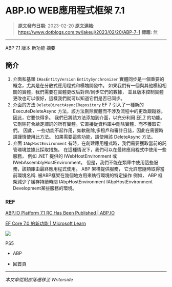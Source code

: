# ABP.IO WEB應用程式框架 7.1

> **原文發布日期:** 2023-02-20
> **原文連結:** https://www.dotblogs.com.tw/jakeuj/2023/02/20/ABP-7-1
> **標籤:** 無

---

ABP 7.1 版本 新功能 摘要

## 簡介

1. 介面和基類 `IHasEntityVersion` `EntitySynchronizer`
   實體同步是一個重要的概念，尤其是在分散式應用程式和模塊開發中。
   如果我們有一個與其他模組相關的實體，我們需要在實體更改后對齊/同步它們的數據，
   並且版本控制實體更改也可以很好，這樣我們就可以知道它們是否已同步。
2. 介面的方法 `DeleteDirectAsyncIRepository`
   EF 7 引入了一種新的 ExecuteDeleteAsync 方法，該方法刪除實體而不涉及流程中的更改跟蹤器。
   因此，它要快得多。 我們已將該方法添加到介面，以充分利用 [EF 7](https://learn.microsoft.com/en-us/ef/core/what-is-new/ef-core-7.0/whatsnew#executeupdate-and-executedelete-bulk-updates) 的功能。
   它刪除符合給定謂詞的所有實體。它直接從資料庫中刪除實體，而不獲取它們。
   因此，一些功能不起作用，如軟刪除,多租戶和審計日誌，因此在需要時請謹慎使用此方法。
   如果需要這些功能，請使用該 DeleteAsync 方法。
3. 介面 `IAbpHostEnvironment`
   有時，在創建應用程式時，我們需要獲取當前的託管環境並據此採取措施。
   在這種情況下，我們可以在最終應用程式中使用一些服務，
   例如 .NET 提供的 IWebHostEnvironment 或 IWebAssemblyHostEnvironment。
   但是，我們不能在類庫中使用這些服務，該類庫由最終應用程式使用。
   ABP 架構提供服務， 它允許您隨時取得當前環境名稱. 被ABP框架在幾個地方用來執行環境的特定操作
   例如， ABP 框架減少了緩存持續時間 IAbpHostEnvironment IAbpHostEnvironment Development某些服務的環境。

### REF

[ABP.IO Platform 7.1 RC Has Been Published | ABP.IO](https://blog.abp.io/abp/ABP.IO-Platform-7.1-RC-Has-Been-Published)

[EF Core 7.0 的新功能 | Microsoft Learn](https://learn.microsoft.com/zh-tw/ef/core/what-is-new/ef-core-7.0/whatsnew#executeupdate-and-executedelete-bulk-updates)

![](https://card.psnprofiles.com/1/jakeuj.png)

PS5

* ABP

* 回首頁

---

*本文章從點部落遷移至 Writerside*
